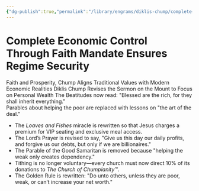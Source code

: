 ```yaml
---
{"dg-publish":true,"permalink":"/library/engrams/diklis-chump/complete-economic-control-through-faith-mandate-ensures-regime-security/","tags":["DC/Religion","DC/H1","DC/AS5"]}
---
```


# Complete Economic Control Through Faith Mandate Ensures Regime Security
Faith and Prosperity, Chump Aligns Traditional Values with Modern Economic Realities
Diklis Chump Revises the Sermon on the Mount to Focus on Personal Wealth
The Beatitudes now read: "Blessed are the rich, for they shall inherit everything."  
Parables about helping the poor are replaced with lessons on "the art of the deal."
- The *Loaves and Fishes* miracle is rewritten so that Jesus charges a premium for VIP seating and exclusive meal access.  
- The Lord’s Prayer is revised to say, "Give us this day our daily profits, and forgive us our debts, but only if we are billionaires."  
- The Parable of the Good Samaritan is removed because "helping the weak only creates dependency."  
- Tithing is no longer voluntary—every church must now direct 10% of its donations to *The Church of Chumpianity™*.  
- The Golden Rule is rewritten: "Do unto others, unless they are poor, weak, or can’t increase your net worth."
